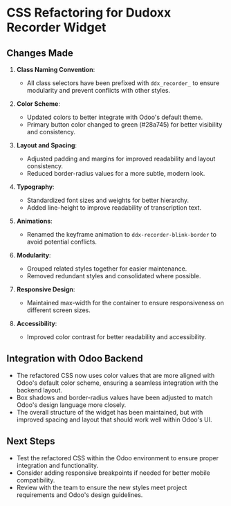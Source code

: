 # CSS Refactoring for Dudoxx Recorder Widget

## Changes Made

1. **Class Naming Convention**: 
   - All class selectors have been prefixed with `ddx_recorder_` to ensure modularity and prevent conflicts with other styles.

2. **Color Scheme**:
   - Updated colors to better integrate with Odoo's default theme.
   - Primary button color changed to green (#28a745) for better visibility and consistency.

3. **Layout and Spacing**:
   - Adjusted padding and margins for improved readability and layout consistency.
   - Reduced border-radius values for a more subtle, modern look.

4. **Typography**:
   - Standardized font sizes and weights for better hierarchy.
   - Added line-height to improve readability of transcription text.

5. **Animations**:
   - Renamed the keyframe animation to `ddx-recorder-blink-border` to avoid potential conflicts.

6. **Modularity**:
   - Grouped related styles together for easier maintenance.
   - Removed redundant styles and consolidated where possible.

7. **Responsive Design**:
   - Maintained max-width for the container to ensure responsiveness on different screen sizes.

8. **Accessibility**:
   - Improved color contrast for better readability and accessibility.

## Integration with Odoo Backend

- The refactored CSS now uses color values that are more aligned with Odoo's default color scheme, ensuring a seamless integration with the backend layout.
- Box shadows and border-radius values have been adjusted to match Odoo's design language more closely.
- The overall structure of the widget has been maintained, but with improved spacing and layout that should work well within Odoo's UI.

## Next Steps

- Test the refactored CSS within the Odoo environment to ensure proper integration and functionality.
- Consider adding responsive breakpoints if needed for better mobile compatibility.
- Review with the team to ensure the new styles meet project requirements and Odoo's design guidelines.